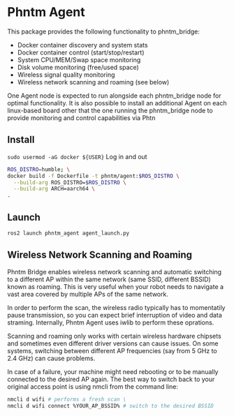# Phntm Agent

This package provides the following functionality to phntm_bridge:
- Docker container discovery and system stats
- Docker container control (start/stop/restart)
- System CPU/MEM/Swap space monitoring
- Disk volume monitoring (free/used space)
- Wireless signal quality monitoring
- Wireless network scanning and roaming (see below)

One Agent node is expected to run alongside each phntm_bridge node for optimal functionality. It is also possible to install an additional Agent on each linux-based board other that the one running the phntm_bridge node to provide monitoring and control capabilities via Phtn

## Install

`sudo usermod -aG docker ${USER}`
Log in and out

```bash
ROS_DISTRO=humble; \
docker build -f Dockerfile -t phntm/agent:$ROS_DISTRO \
  --build-arg ROS_DISTRO=$ROS_DISTRO \
  --build-arg ARCH=aarch64 \
.
```

## Launch
```bash
ros2 launch phntm_agent agent_launch.py
```

## Wireless Network Scanning and Roaming

Phntm Bridge enables wireless network scanning and automatic switching to a different AP within the same network (same SSID, different BSSID) known as roaming. This is very useful when your robot needs to navigate a vast area covered by multiple APs of the same network.

In order to perform the scan, the wireless radio typically has to momentatily pause transmission, so you can expect brief interruption of video and data straming. Internally, Phntm Agent uses iwlib to perform these oprations.

Scanning and roaming only works with certain wireless hardware chipsets and sometimes even different driver versions can cause issues. On some systems, switching between different AP frequencies (say from 5 GHz to 2.4 GHz) can cause problems. 

In case of a failure, your machine might need rebooting or to be manually connected to the desired AP again. The best way to switch back to your original access point is using nmcli from the command line:
```bash
nmcli d wifi # performs a fresh scan \
nmcli d wifi connect %YOUR_AP_BSSID% # switch to the desired BSSID
```